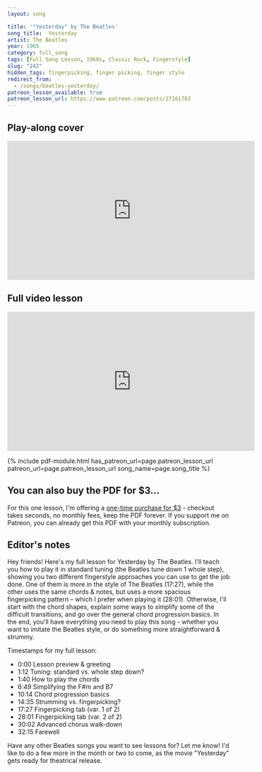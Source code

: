 ```yaml
---
layout: song

title: '"Yesterday" by The Beatles'
song_title:  Yesterday
artist: The Beatles
year: 1965
category: full_song
tags: [Full Song Lesson, 1960s, Classic Rock, Fingerstyle]
slug: "242"
hidden_tags: fingerpicking, finger picking, finger style
redirect_from:
  - /songs/beatles-yesterday/
patreon_lesson_available: true
patreon_lesson_url: https://www.patreon.com/posts/27161783
---
```


## Play-along cover

<iframe width="560" height="315" src="https://www.youtube.com/embed/RzijoSnQNfk?showinfo=0" frameborder="0" allowfullscreen></iframe>

<!-- Coming soon! -->

## Full video lesson

<iframe width="560" height="315" src="https://www.youtube.com/embed/wYGC06x7B9E?showinfo=0" frameborder="0" allowfullscreen></iframe>


{% include pdf-module.html has_patreon_url=page.patreon_lesson_url patreon_url=page.patreon_lesson_url song_name=page.song_title %}


## You can also buy the PDF for $3...

For this one lesson, I'm offering a [one-time purchase for $3](https://gumroad.com/l/songnotes-yesterday) - checkout takes seconds, no monthly fees, keep the PDF forever. If you support me on Patreon, you can already get this PDF with your monthly subscription.

## Editor's notes

Hey friends! Here's my full lesson for Yesterday by The Beatles. I'll teach you how to play it in standard tuning (the Beatles tune down 1 whole step), showing you two different fingerstyle approaches you can use to get the job done. One of them is more in the style of The Beatles (17:27), while the other uses the same chords & notes, but uses a more spacious fingerpicking pattern – which I prefer when playing it (28:01). Otherwise, I'll start with the chord shapes, explain some ways to simplify some of the difficult transitions, and go over the general chord progression basics. In the end, you'll have everything you need to play this song - whether you want to imitate the Beatles style, or do something more straightforward & strummy.

Timestamps for my full lesson:

- 0:00 Lesson preview & greeting
- 1:12 Tuning: standard vs. whole step down?
- 1:40 How to play the chords
- 6:49 Simplifying the F#m and B7
- 10:14 Chord progression basics
- 14:35 Strumming vs. fingerpicking?
- 17:27 Fingerpicking tab (var. 1 of 2)
- 28:01 Fingerpicking tab (var. 2 of 2)
- 30:02 Advanced chorus walk-down
- 32:15 Farewell

Have any other Beatles songs you want to see lessons for? Let me know! I'd like to do a few more in the month or two to come, as the movie "Yesterday" gets ready for theatrical release.
